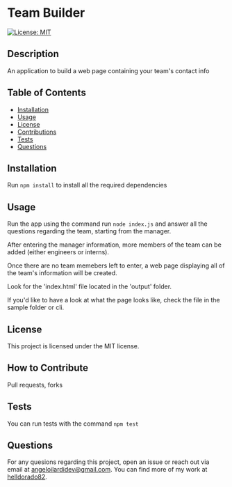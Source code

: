 # Team Builder

[![License: MIT](https://img.shields.io/badge/License-MIT-yellow.svg)](https://opensource.org/licenses/MIT)

## Description

An application to build a web page containing your team's contact info

## Table of Contents 

- [Installation](#installation)
- [Usage](#usage)
- [License](#license)
- [Contributions](#how-to-contribute)
- [Tests](#tests)
- [Questions](#questions)

## Installation

Run `npm install` to install all the required dependencies

## Usage

Run the app using the command run `node index.js` and answer all the questions regarding the team, starting from the manager. 

After entering the manager information, more members of the team can be added (either engineers or interns). 

Once there are no team memebers left to enter, a web page displaying all of the team's information will be created. 

Look for the 'index.html' file located in the 'output' folder. 

If you'd like to have a look at what the page looks like, check the file in the sample folder or cli.

## License

This project is licensed under the MIT license.

## How to Contribute

Pull requests, forks

## Tests

You can run tests with the command `npm test`

## Questions

For any quesions regarding this project, open an issue or reach out via email at angeloilardidev@gmail.com. You can find more of my work at [helldorado82](https://github.com/helldorado82/).
